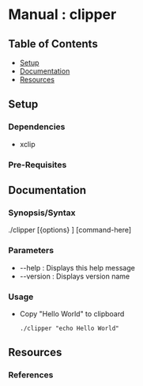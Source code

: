 # Manual : clipper

## Table of Contents
- [Setup](#setup)
- [Documentation](#documentation)
- [Resources](#resources)

## Setup

### Dependencies

+ xclip

### Pre-Requisites

## Documentation

### Synopsis/Syntax

./clipper [{options} <arguments>] [command-here]

### Parameters

+ --help : Displays this help message
+ --version : Displays version name

### Usage

- Copy "Hello World" to clipboard
    ```console
    ./clipper "echo Hello World"
    ```

## Resources

### References
